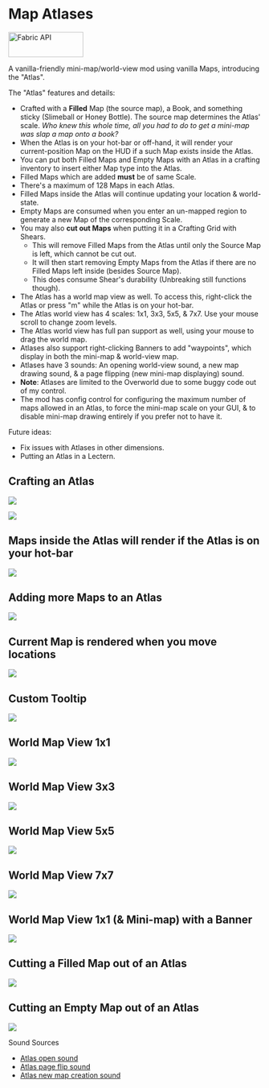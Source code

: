 # Map Atlases

<a href="https://www.curseforge.com/minecraft/mc-mods/fabric-api"><img src="https://i.imgur.com/Ol1Tcf8.png" width="149" height="50" title="Fabric API" alt="Fabric API"></a>

A vanilla-friendly mini-map/world-view mod using vanilla Maps, introducing the "Atlas".

The "Atlas" features and details:
- Crafted with a **Filled** Map (the source map), a Book, and something sticky (Slimeball or Honey Bottle). The source map determines the Atlas' scale. *Who knew this whole time, all you had to do to get a mini-map was slap a map onto a book?*
- When the Atlas is on your hot-bar or off-hand, it will render your current-position Map on the HUD if a such Map exists inside the Atlas.
- You can put both Filled Maps and Empty Maps with an Atlas in a crafting inventory to insert either Map type into the Atlas.
- Filled Maps which are added **must** be of same Scale.
- There's a maximum of 128 Maps in each Atlas.
- Filled Maps inside the Atlas will continue updating your location & world-state.
- Empty Maps are consumed when you enter an un-mapped region to generate a new Map of the corresponding Scale.
- You may also **cut out Maps** when putting it in a Crafting Grid with Shears. 
   - This will remove Filled Maps from the Atlas until only the Source Map is left, which cannot be cut out. 
   - It will then start removing Empty Maps from the Atlas if there are no Filled Maps left inside (besides Source Map).
   - This does consume Shear's durability (Unbreaking still functions though).
- The Atlas has a world map view as well. To access this, right-click the Atlas or press "m" while the Atlas is on your hot-bar.
- The Atlas world view has 4 scales: 1x1, 3x3, 5x5, & 7x7. Use your mouse scroll to change zoom levels.
- The Atlas world view has full pan support as well, using your mouse to drag the world map.
- Atlases also support right-clicking Banners to add "waypoints", which display in both the mini-map & world-view map.
- Atlases have 3 sounds: An opening world-view sound, a new map drawing sound, & a page flipping (new mini-map displaying) sound.
- **Note**: Atlases are limited to the Overworld due to some buggy code out of my control.
- The mod has config control for configuring the maximum number of maps allowed in an Atlas, to force the mini-map scale on your GUI, & to disable mini-map drawing entirely if you prefer not to have it.

Future ideas:
- Fix issues with Atlases in other dimensions.
- Putting an Atlas in a Lectern.

## Crafting an Atlas
![](https://i.imgur.com/yjKU4nO.png)

![](https://i.imgur.com/EwwBQ6d.png)

## Maps inside the Atlas will render if the Atlas is on your hot-bar
![](https://i.imgur.com/sPCpk0u.png)

## Adding more Maps to an Atlas
![](https://i.imgur.com/rIQxD2U.png)

## Current Map is rendered when you move locations
![](https://i.imgur.com/MwxT6uf.png)

## Custom Tooltip
![](https://i.imgur.com/XZqmjJT.png)

## World Map View 1x1
![](https://i.imgur.com/UUDgvnO.png)

## World Map View 3x3
![](https://i.imgur.com/yTu35Vz.png)

## World Map View 5x5
![](https://i.imgur.com/9PBGB4E.png)

## World Map View 7x7
![](https://i.imgur.com/FE4tiSn.png)

## World Map View 1x1 (& Mini-map) with a Banner
![](https://i.imgur.com/aWmjdNK.png)

## Cutting a Filled Map out of an Atlas
![](https://i.imgur.com/Ga4dzle.png)

## Cutting an Empty Map out of an Atlas
![](https://i.imgur.com/iK1rrht.png)

Sound Sources
- [Atlas open sound](https://freesound.org/people/InspectorJ/sounds/416179/)
- [Atlas page flip sound](https://freesound.org/people/flag2/sounds/63318/)
- [Atlas new map creation sound](https://freesound.org/people/Tomoyo%20Ichijouji/sounds/211247/)
